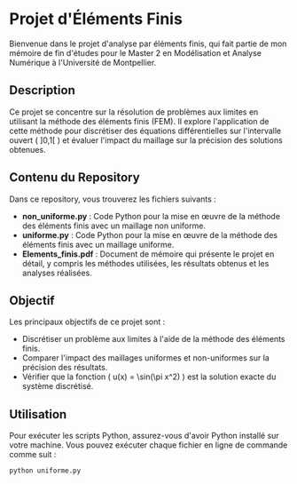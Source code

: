 # Projet d'Éléments Finis

Bienvenue dans le projet d'analyse par éléments finis, qui fait partie de mon mémoire de fin d'études pour le Master 2 en Modélisation et Analyse Numérique à l'Université de Montpellier.

## Description

Ce projet se concentre sur la résolution de problèmes aux limites en utilisant la méthode des éléments finis (FEM). Il explore l'application de cette méthode pour discrétiser des équations différentielles sur l'intervalle ouvert \( ]0,1[ \) et évaluer l'impact du maillage sur la précision des solutions obtenues.

## Contenu du Repository

Dans ce repository, vous trouverez les fichiers suivants :

- **non_uniforme.py** : Code Python pour la mise en œuvre de la méthode des éléments finis avec un maillage non uniforme.
- **uniforme.py** : Code Python pour la mise en œuvre de la méthode des éléments finis avec un maillage uniforme.
- **Elements_finis.pdf** : Document de mémoire qui présente le projet en détail, y compris les méthodes utilisées, les résultats obtenus et les analyses réalisées.

## Objectif

Les principaux objectifs de ce projet sont :
- Discrétiser un problème aux limites à l'aide de la méthode des éléments finis.
- Comparer l'impact des maillages uniformes et non-uniformes sur la précision des résultats.
- Vérifier que la fonction \( u(x) = \sin(\pi x^2) \) est la solution exacte du système discrétisé.

## Utilisation

Pour exécuter les scripts Python, assurez-vous d'avoir Python installé sur votre machine. Vous pouvez exécuter chaque fichier en ligne de commande comme suit :

```bash
python uniforme.py
